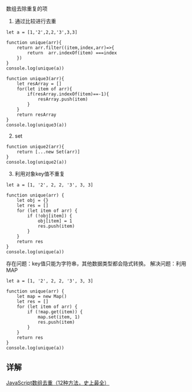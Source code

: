 数组去除重复的项
1. 通过比较进行去重
```
let a = [1,'2',2,2,'3',3,3]

function unique(arr){
    return arr.filter((item,index,arr)=>{
        return  arr.indexOf(item) ===index
    })
}
console.log(unique(a))
```
```
function unique3(arr){
    let resArray = []
    for(let item of arr){
        if(resArray.indexOf(item)==-1){
            resArray.push(item)
        }
    }
    return resArray
}
console.log(unique3(a))
```
2. set
```
function unique2(arr){
    return [...new Set(arr)]
}
console.log(unique2(a))
```
3. 利用对象key值不重复

```
let a = [1, '2', 2, 2, '3', 3, 3]

function unique(arr) {
    let obj = {}
    let res = []
    for (let item of arr) {
        if (!obj[item]) {
            obj[item] = 1
            res.push(item)
        }
    }
    return res
}
console.log(unique(a))
```
存在问题：key值只能为字符串，其他数据类型都会隐式转换。
解决问题：利用MAP
```
let a = [1, '2', 2, 2, '3', 3, 3]

function unique(arr) {
    let map = new Map()
    let res = []
    for (let item of arr) {
        if (!map.get(item)) {
            map.set(item, 1)
            res.push(item)
        }
    }
    return res
}
console.log(unique(a))
```

## 详解
[JavaScript数组去重（12种方法，史上最全）](https://segmentfault.com/a/1190000016418021)